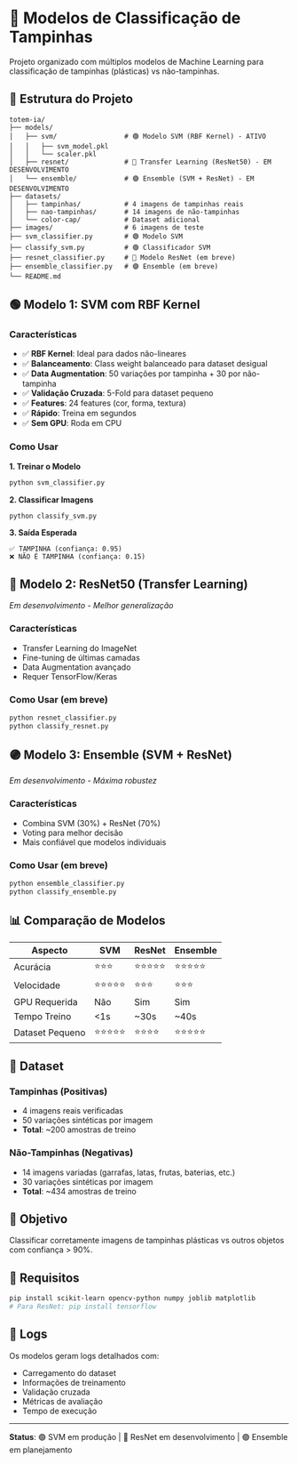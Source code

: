 # 🎯 Modelos de Classificação de Tampinhas

Projeto organizado com múltiplos modelos de Machine Learning para classificação de tampinhas (plásticas) vs não-tampinhas.

## 📁 Estrutura do Projeto

```
totem-ia/
├── models/
│   ├── svm/                 # 🟢 Modelo SVM (RBF Kernel) - ATIVO
│   │   ├── svm_model.pkl
│   │   └── scaler.pkl
│   ├── resnet/              # 🔵 Transfer Learning (ResNet50) - EM DESENVOLVIMENTO
│   └── ensemble/            # 🟣 Ensemble (SVM + ResNet) - EM DESENVOLVIMENTO
├── datasets/
│   ├── tampinhas/           # 4 imagens de tampinhas reais
│   ├── nao-tampinhas/       # 14 imagens de não-tampinhas
│   └── color-cap/           # Dataset adicional
├── images/                  # 6 imagens de teste
├── svm_classifier.py        # 🟢 Modelo SVM
├── classify_svm.py          # 🟢 Classificador SVM
├── resnet_classifier.py     # 🔵 Modelo ResNet (em breve)
├── ensemble_classifier.py   # 🟣 Ensemble (em breve)
└── README.md
```

## 🟢 Modelo 1: SVM com RBF Kernel

### Características
- ✅ **RBF Kernel**: Ideal para dados não-lineares
- ✅ **Balanceamento**: Class weight balanceado para dataset desigual
- ✅ **Data Augmentation**: 50 variações por tampinha + 30 por não-tampinha
- ✅ **Validação Cruzada**: 5-Fold para dataset pequeno
- ✅ **Features**: 24 features (cor, forma, textura)
- ✅ **Rápido**: Treina em segundos
- ✅ **Sem GPU**: Roda em CPU

### Como Usar

**1. Treinar o Modelo**
```bash
python svm_classifier.py
```

**2. Classificar Imagens**
```bash
python classify_svm.py
```

**3. Saída Esperada**
```
✅ TAMPINHA (confiança: 0.95)
❌ NÃO É TAMPINHA (confiança: 0.15)
```

## 🔵 Modelo 2: ResNet50 (Transfer Learning)

*Em desenvolvimento - Melhor generalização*

### Características
- Transfer Learning do ImageNet
- Fine-tuning de últimas camadas
- Data Augmentation avançado
- Requer TensorFlow/Keras

### Como Usar (em breve)
```bash
python resnet_classifier.py
python classify_resnet.py
```

## 🟣 Modelo 3: Ensemble (SVM + ResNet)

*Em desenvolvimento - Máxima robustez*

### Características
- Combina SVM (30%) + ResNet (70%)
- Voting para melhor decisão
- Mais confiável que modelos individuais

### Como Usar (em breve)
```bash
python ensemble_classifier.py
python classify_ensemble.py
```

## 📊 Comparação de Modelos

| Aspecto | SVM | ResNet | Ensemble |
|---------|-----|--------|----------|
| Acurácia | ⭐⭐⭐ | ⭐⭐⭐⭐⭐ | ⭐⭐⭐⭐⭐ |
| Velocidade | ⭐⭐⭐⭐⭐ | ⭐⭐⭐ | ⭐⭐⭐ |
| GPU Requerida | Não | Sim | Sim |
| Tempo Treino | <1s | ~30s | ~40s |
| Dataset Pequeno | ⭐⭐⭐⭐⭐ | ⭐⭐⭐⭐ | ⭐⭐⭐⭐⭐ |

## 🧪 Dataset

### Tampinhas (Positivas)
- 4 imagens reais verificadas
- 50 variações sintéticas por imagem
- **Total**: ~200 amostras de treino

### Não-Tampinhas (Negativas)
- 14 imagens variadas (garrafas, latas, frutas, baterias, etc.)
- 30 variações sintéticas por imagem
- **Total**: ~434 amostras de treino

## 🎯 Objetivo

Classificar corretamente imagens de tampinhas plásticas vs outros objetos com confiança > 90%.

## 🔧 Requisitos

```bash
pip install scikit-learn opencv-python numpy joblib matplotlib
# Para ResNet: pip install tensorflow
```

## 📝 Logs

Os modelos geram logs detalhados com:
- Carregamento do dataset
- Informações de treinamento
- Validação cruzada
- Métricas de avaliação
- Tempo de execução

---

**Status**: 🟢 SVM em produção | 🔵 ResNet em desenvolvimento | 🟣 Ensemble em planejamento

